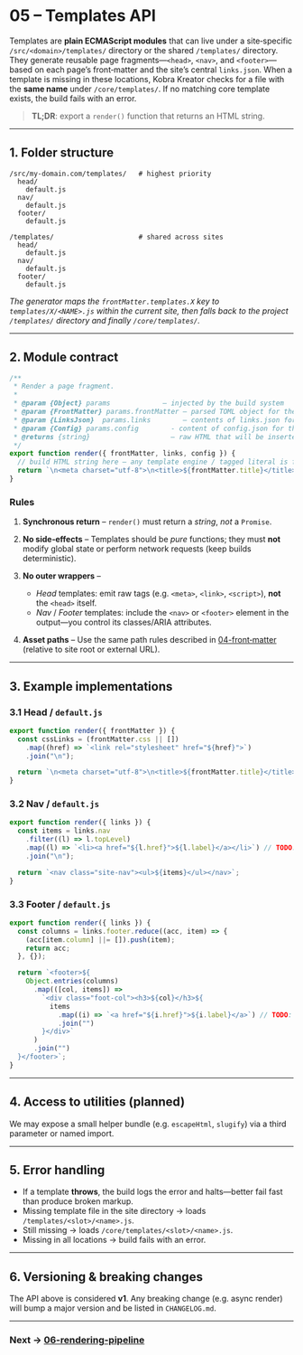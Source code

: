 # 05 – Templates API

Templates are **plain ECMAScript modules** that can live under a site‑specific
`/src/<domain>/templates/` directory or the shared `/templates/` directory. They
generate reusable page fragments—`<head>`, `<nav>`, and `<footer>`—based on
each page’s front‑matter and the site’s central `links.json`. When a template
is missing in these locations, Kobra Kreator checks for a file with the **same
name** under `/core/templates/`. If no matching core template exists, the build
fails with an error.

> **TL;DR**: export a `render()` function that returns an HTML string.

---

## 1. Folder structure

```text
/src/my-domain.com/templates/   # highest priority
  head/
    default.js
  nav/
    default.js
  footer/
    default.js

/templates/                     # shared across sites
  head/
    default.js
  nav/
    default.js
  footer/
    default.js
```

_The generator maps the `frontMatter.templates.X` key to
`templates/X/<NAME>.js` within the current site, then falls back to the project
`/templates/` directory and finally `/core/templates/`._

---

## 2. Module contract

```javascript
/**
 * Render a page fragment.
 *
 * @param {Object} params             – injected by the build system
 * @param {FrontMatter} params.frontMatter – parsed TOML object for the page
 * @param {LinksJson}  params.links        – contents of links.json for the site
 * @param {Config} params.config        - content of config.json for the site
 * @returns {string}                    – raw HTML that will be inserted verbatim
 */
export function render({ frontMatter, links, config }) {
  // build HTML string here – any template engine / tagged literal is fine
  return `\n<meta charset="utf-8">\n<title>${frontMatter.title}</title>\n`;
}
```

### Rules

1. **Synchronous return** – `render()` must return a _string_, _not_ a
   `Promise`. <!-- TODO: evaluate allowing async template rendering in v2. -->
2. **No side‑effects** – Templates should be _pure_ functions; they must **not**
   modify global state or perform network requests (keep builds deterministic).
3. **No outer wrappers** –

   - _Head_ templates: emit raw tags (e.g. `<meta>`, `<link>`, `<script>`),
     **not** the `<head>` itself.
   - _Nav_ / _Footer_ templates: include the `<nav>` or `<footer>` element in
     the output—you control its classes/ARIA attributes.
4. **Asset paths** – Use the same path rules described in
   [04-front‑matter](04-front-matter.md) (relative to site root or external
   URL).

---

## 3. Example implementations

### 3.1 Head / `default.js`

```javascript
export function render({ frontMatter }) {
  const cssLinks = (frontMatter.css || [])
    .map((href) => `<link rel="stylesheet" href="${href}">`)
    .join("\n");

  return `\n<meta charset="utf-8">\n<title>${frontMatter.title}</title>\n${cssLinks}`;
}
```

### 3.2 Nav / `default.js`

```javascript
export function render({ links }) {
  const items = links.nav
    .filter((l) => l.topLevel)
    .map((l) => `<li><a href="${l.href}">${l.label}</a></li>`) // TODO: handle subLevel buckets
    .join("\n");

  return `<nav class="site-nav"><ul>${items}</ul></nav>`;
}
```

### 3.3 Footer / `default.js`

```javascript
export function render({ links }) {
  const columns = links.footer.reduce((acc, item) => {
    (acc[item.column] ||= []).push(item);
    return acc;
  }, {});

  return `<footer>${
    Object.entries(columns)
      .map(([col, items]) =>
        `<div class="foot-col"><h3>${col}</h3>${
          items
            .map((i) => `<a href="${i.href}">${i.label}</a>`) // TODO: template for inner links
            .join("")
        }</div>`
      )
      .join("")
  }</footer>`;
}
```

---

## 4. Access to utilities (planned)

We may expose a small helper bundle (e.g. `escapeHtml`, `slugify`) via a third
parameter or named import.

<!-- TODO: design utilities object and document how to import/use it. -->

---

## 5. Error handling

- If a template **throws**, the build logs the error and halts—better fail fast
  than produce broken markup.
 - Missing template file in the site directory → loads `/templates/<slot>/<name>.js`.
 - Still missing → loads `/core/templates/<slot>/<name>.js`.
 - Missing in all locations → build fails with an error.

---

## 6. Versioning & breaking changes

The API above is considered **v1**. Any breaking change (e.g. async render) will
bump a major version and be listed in `CHANGELOG.md`.

---

### Next → [06-rendering-pipeline](06-rendering-pipeline.md)
